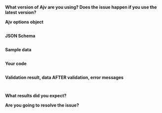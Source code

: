 <!--
Frequently Asked Questions: https://github.com/ajv-validator/ajv/blob/master/docs/faq.md
Please provide all info and reduce your schema and data to the smallest possible size.

This template is for bug or error reports. For other issues please use:
- security vulnerability: https://tidelift.com/security)
- a new feature/improvement: https://ajv.js.org/contribute.html#changes
- browser/compatibility issues: https://ajv.js.org/contribute.html#compatibility
- JSON-Schema standard: https://ajv.js.org/contribute.html#json-schema
- Ajv usage questions: https://gitter.im/ajv-validator/ajv
-->

**What version of Ajv are you using? Does the issue happen if you use the latest version?**

**Ajv options object**

<!-- See https://github.com/ajv-validator/ajv/api.md#options -->

```javascript

```

**JSON Schema**

<!-- Please make it as small as possible to reproduce the issue -->

```json

```

**Sample data**

<!-- Please make it as small as posssible to reproduce the issue -->

```json

```

**Your code**

<!--
Please:
- make it as small as posssible to reproduce the issue
- use one of the usage patterns from https://github.com/ajv-validator/ajv#getting-started
- use `options`, `schema` and `data` as variables, do not repeat their values here
- post a working code sample in RunKit notebook cloned from https://runkit.com/esp/ajv-issue and include the link here.

It would make understanding your problem easier and the issue more useful to others.
Thank you!
-->

```javascript

```

**Validation result, data AFTER validation, error messages**

```


```

**What results did you expect?**

**Are you going to resolve the issue?**
